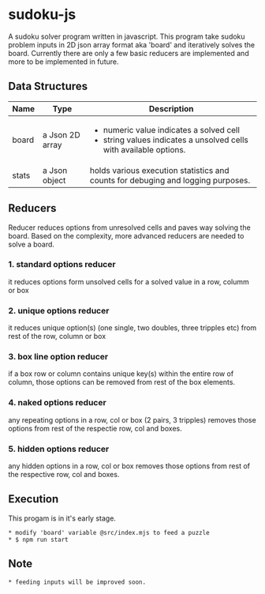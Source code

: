 # sudoku-js
A sudoku solver program written in javascript.  This program take sudoku problem inputs in 2D json array format aka 'board' and iteratively solves the board. Currently there are only a few basic reducers are implemented and more to be implemented in future.

## Data Structures
Name | Type | Description
------------ | ------------- | -------------
| board | a Json 2D array | <ul><li>numeric value indicates a solved cell</li><li>string values indicates a unsolved cells with available options.</li></ul>
| stats | a Json object | holds various execution statistics and counts for debuging and logging purposes.

## Reducers
Reducer reduces options from unresolved cells and paves way solving the board.  Based on the complexity, more advanced reducers are needed to solve a board.

### 1. standard options reducer
it reduces options form unsolved cells for a solved value in a row, columm or box

### 2. unique options reducer
it reduces unique option(s) (one single, two doubles, three tripples etc) from rest of the row, column or box

### 3. box line option reducer
if a box row or column contains unique key(s) within the entire row of column, those options can be removed from rest of the box elements.

### 4. naked options reducer
any repeating options in a row, col or box (2 pairs, 3 tripples) removes those options from rest of the respectie row, col and boxes.

### 5. hidden options reducer
any hidden options in a row, col or box removes those options from rest of the respective row, col and boxes.

## Execution
This progam is in it's early stage. 
```
* modify 'board' variable @src/index.mjs to feed a puzzle
* $ npm run start
```

## Note
```
* feeding inputs will be improved soon.
```